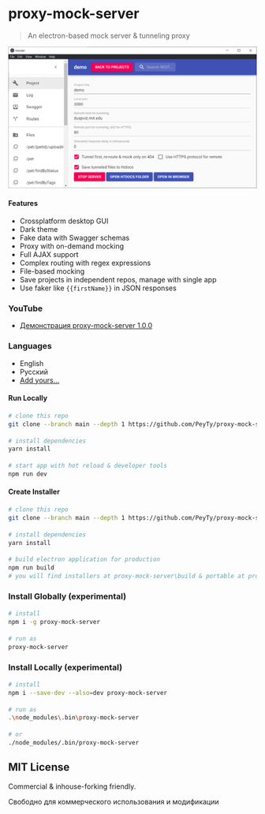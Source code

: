 # proxy-mock-server

> An electron-based mock server & tunneling proxy

[![proxy-mock-server](https://github.com/PeyTy/proxy-mock-server/raw/main/mocker.png?raw=true)](https://github.com/PeyTy/proxy-mock-server)

#### Features

- Crossplatform desktop GUI
- Dark theme
- Fake data with Swagger schemas
- Proxy with on-demand mocking
- Full AJAX support
- Complex routing with regex expressions
- File-based mocking
- Save projects in independent repos, manage with single app
- Use faker like `{{firstName}}` in JSON responses

### YouTube

- [Демонстрация proxy-mock-server 1.0.0](https://youtu.be/Hb78LMeYqns)

### Languages

- English
- Русский
- [Add yours...](https://github.com/PeyTy/proxy-mock-server/blob/dev/src/renderer/lang/languages.tsx)

#### Run Locally

``` bash
# clone this repo
git clone --branch main --depth 1 https://github.com/PeyTy/proxy-mock-server.git

# install dependencies
yarn install

# start app with hot reload & developer tools
npm run dev
```

#### Create Installer

``` bash
# clone this repo
git clone --branch main --depth 1 https://github.com/PeyTy/proxy-mock-server.git

# install dependencies
yarn install

# build electron application for production
npm run build
# you will find installers at proxy-mock-server\build & portable at proxy-mock-server\build\win-unpacked
```

### Install Globally (experimental)

``` bash
# install
npm i -g proxy-mock-server

# run as
proxy-mock-server
```

### Install Locally (experimental)

``` bash
# install
npm i --save-dev --also=dev proxy-mock-server

# run as
.\node_modules\.bin\proxy-mock-server

# or
./node_modules/.bin/proxy-mock-server
```

## MIT License

Commercial & inhouse-forking friendly.

Свободно для коммерческого использования и модификации
